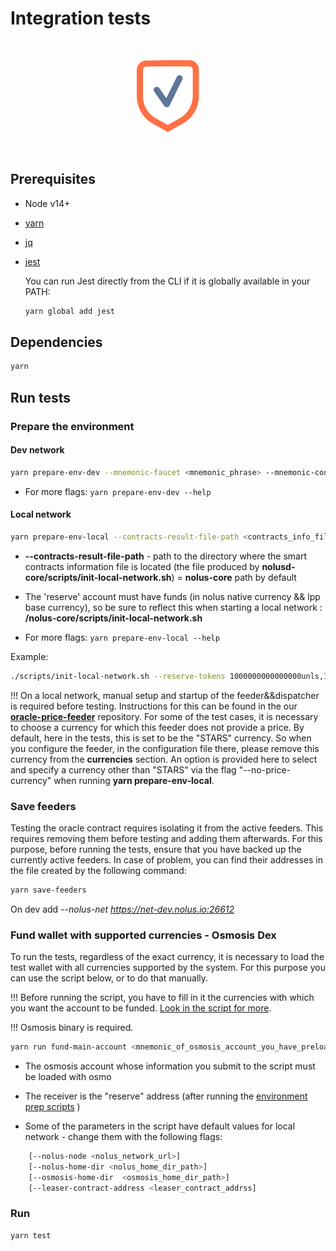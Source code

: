 # Integration tests

<br /><p align="center"><img alt="nolus-test-suit" src="docs/test-suit-logo.svg" width="100"/></p><br />

## Prerequisites

* Node v14+

* [yarn](https://classic.yarnpkg.com/lang/en/docs/install/#debian-stable)

* [jq](https://stedolan.github.io/jq/download/)

* [jest](https://jestjs.io/docs/getting-started)

    You can run Jest directly from the CLI if it is globally available in your PATH:

    ```sh
    yarn global add jest
    ```

## Dependencies

```sh
yarn
```

## Run tests

### Prepare the environment

#### Dev network

```sh
yarn prepare-env-dev --mnemonic-faucet <mnemonic_phrase> --mnemonic-contracts-owner <mnemonic_phrase>
```

* For more flags: ```yarn prepare-env-dev --help```

#### Local network

```sh
yarn prepare-env-local --contracts-result-file-path <contracts_info_file_path>
```

* **--contracts-result-file-path** - path to the directory where the smart contracts information file is located (thе file produced by **nolusd-core/scripts/init-local-network.sh**) = **nolus-core** path by default

* The 'reserve' account must have funds (in nolus native currency && lpp base currency), so be sure to reflect this when starting a local network : **/nolus-core/scripts/init-local-network.sh**

* For more flags: ```yarn prepare-env-local --help```

Example:

```sh
./scripts/init-local-network.sh --reserve-tokens 1000000000000000unls,1000000unsupported (for invalid currency test cases) --hermes-mnemonic <hermes_account_mnemonic>
```

!!! On a local network, manual setup and startup of the feeder&&dispatcher is required before testing. Instructions for this can be found in the our [**oracle-price-feeder**](https://github.com/Nolus-Protocol/oracle-price-feeder) repository. For some of the test cases, it is necessary to choose a currency for which this feeder does not provide a price. By default, here in the tests, this is set to be the "STARS" currency. So when you configure the feeder, in the configuration file there, please remove this currency from the **currencies** section. An option is provided here to select and specify a currency other than "STARS" via the flag "--no-price-currency" when running **yarn prepare-env-local**.

### Save feeders

Testing the oracle contract requires isolating it from the active feeders. This requires removing them before testing and adding them afterwards. For this purpose, before running the tests, ensure that you have backed up the currently active feeders. In case of problem, you can find their addresses in the file created by the following command:

```sh
yarn save-feeders
```

On dev add *--nolus-net https://net-dev.nolus.io:26612*

### Fund wallet with supported currencies - Osmosis Dex

To run the tests, regardless of the exact currency, it is necessary to load the test wallet with all currencies supported by the system. For this purpose you can use the script below, or to do that manually.

!!! Before running the script, you have to fill in it the currencies with which you want the account to be funded. [Look in the script for more](./scripts/helpers/fund-with-supported-currencies.sh).

!!! Osmosis binary is required.

```sh
yarn run fund-main-account <mnemonic_of_osmosis_account_you_have_preloaded> <address_of_osmosis_account_you_have_preloaded>  <nolus_receiver_address> <osmosis_node_url>
```

* Тhe osmosis account whose information you submit to the script must be loaded with osmo

* The receiver is the "reserve" address (after running the [environment prep scripts](#prepare-the-environment) )

* Some of the parameters in the script have default values for local network - change them with the following flags:

```sh
    [--nolus-node <nolus_network_url>]
    [--nolus-home-dir <nolus_home_dir_path>]
    [--osmosis-home-dir  <osmosis_home_dir_path>]
    [--leaser-contract-address <leaser_contract_addrss]
```

### Run

```sh
yarn test
```

